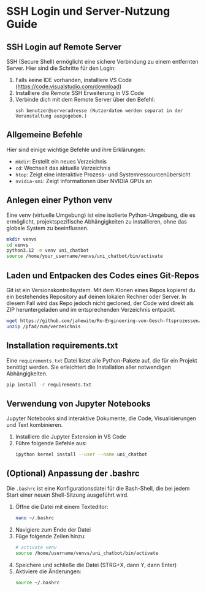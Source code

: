# SSH Login und Server-Nutzung Guide

## SSH Login auf Remote Server

SSH (Secure Shell) ermöglicht eine sichere Verbindung zu einem entfernten Server. Hier sind die Schritte für den Login:

1. Falls keine IDE vorhanden, installiere VS Code (https://code.visualstudio.com/download)
2. Installiere die Remote SSH Erweiterung in VS Code
3. Verbinde dich mit dem Remote Server über den Befehl:
   ```
   ssh benutzer@serveradresse (Nutzerdaten werden separat in der Veranstaltung ausgegeben.)
   ```

## Allgemeine Befehle

Hier sind einige wichtige Befehle und ihre Erklärungen:

- `mkdir`: Erstellt ein neues Verzeichnis
- `cd`: Wechselt das aktuelle Verzeichnis
- `htop`: Zeigt eine interaktive Prozess- und Systemressourcenübersicht
- `nvidia-smi`: Zeigt Informationen über NVIDIA GPUs an

## Anlegen einer Python venv

Eine venv (virtuelle Umgebung) ist eine isolierte Python-Umgebung, die es ermöglicht, projektspezifische Abhängigkeiten zu installieren, ohne das globale System zu beeinflussen.

```bash
mkdir venvs
cd venvs
python3.12 -m venv uni_chatbot
source /home/your_username/venvs/uni_chatbot/bin/activate
```

## Laden und Entpacken des Codes eines Git-Repos

Git ist ein Versionskontrollsystem. Mit dem Klonen eines Repos kopierst du ein bestehendes Repository auf deinen lokalen Rechner oder Server. In diesem Fall wird das Repo jedoch nicht gecloned, der Code wird direkt als ZIP heruntergeladen und im entsprechenden Verzeichnis entpackt.

```bash
wget https://github.com/jahewite/Re-Engineering-von-Gesch-ftsprozessen/archive/refs/heads/master.zip
unzip /pfad/zum/verzeichnis
```

## Installation requirements.txt

Eine `requirements.txt` Datei listet alle Python-Pakete auf, die für ein Projekt benötigt werden. Sie erleichtert die Installation aller notwendigen Abhängigkeiten.
```bash
pip install -r requirements.txt
```

## Verwendung von Jupyter Notebooks

Jupyter Notebooks sind interaktive Dokumente, die Code, Visualisierungen und Text kombinieren.

1. Installiere die Jupyter Extension in VS Code
2. Führe folgende Befehle aus:
   ```bash
   ipython kernel install --user --name uni_chatbot
   ```

## (Optional) Anpassung der .bashrc

Die `.bashrc` ist eine Konfigurationsdatei für die Bash-Shell, die bei jedem Start einer neuen Shell-Sitzung ausgeführt wird.

1. Öffne die Datei mit einem Texteditor:
   ```bash
   nano ~/.bashrc
   ```
2. Navigiere zum Ende der Datei
3. Füge folgende Zeilen hinzu:
   ```bash
   # activate venv
   source /home/username/venvs/uni_chatbot/bin/activate
   ```
4. Speichere und schließe die Datei (STRG+X, dann Y, dann Enter)
5. Aktiviere die Änderungen:
   ```bash
   source ~/.bashrc
   ```